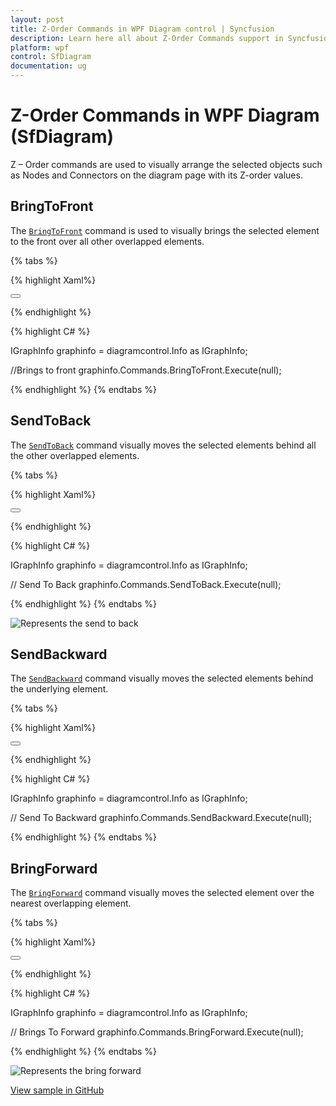 ```yaml
---
layout: post
title: Z-Order Commands in WPF Diagram control | Syncfusion
description: Learn here all about Z-Order Commands support in Syncfusion WPF Diagram (SfDiagram) control and more.
platform: wpf
control: SfDiagram
documentation: ug
---
```


# Z-Order Commands in WPF Diagram (SfDiagram)

Z – Order commands are used to visually arrange the selected objects such as Nodes and Connectors on the diagram page with its Z-order values.

## BringToFront

The [`BringToFront`](https://help.syncfusion.com/cr/wpf/Syncfusion.UI.Xaml.Diagram.IDiagramCommands.html#Syncfusion_UI_Xaml_Diagram_IDiagramCommands_BringToFront) command is used to visually brings the selected element to the front over all other overlapped elements. 

{% tabs %}

{% highlight Xaml%}

<Button Height="50" Content="BringToFront" Name="BringToFront" Command="Syncfusion:DiagramCommands.BringToFront"></Button>

{% endhighlight %}

{% highlight C# %}

IGraphInfo graphinfo = diagramcontrol.Info as IGraphInfo;

//Brings to front
graphinfo.Commands.BringToFront.Execute(null);

{% endhighlight %}
{% endtabs %}

## SendToBack

The [`SendToBack`](https://help.syncfusion.com/cr/wpf/Syncfusion.UI.Xaml.Diagram.IDiagramCommands.html#Syncfusion_UI_Xaml_Diagram_IDiagramCommands_SendToBack) command visually moves the selected elements behind all the other overlapped elements. 

{% tabs %}

{% highlight Xaml%}

<Button Height="50" Content="SendToBack" Name="SendToBack" Command="Syncfusion:DiagramCommands.SendToBack"></Button>

{% endhighlight %}

{% highlight C# %}

IGraphInfo graphinfo = diagramcontrol.Info as IGraphInfo;

// Send To Back
graphinfo.Commands.SendToBack.Execute(null);

{% endhighlight %}
{% endtabs %}

![Represents the send to back](Commands_images/Commands_img8.gif)

## SendBackward

The [`SendBackward`](https://help.syncfusion.com/cr/wpf/Syncfusion.UI.Xaml.Diagram.IDiagramCommands.html#Syncfusion_UI_Xaml_Diagram_IDiagramCommands_SendBackward) command visually moves the selected elements behind the underlying element.

{% tabs %}

{% highlight Xaml%}

<Button Height="50" Content="SendBackward" Name="SendBackward" Command="Syncfusion:DiagramCommands.SendBackward"></Button>

{% endhighlight %}

{% highlight C# %}

IGraphInfo graphinfo = diagramcontrol.Info as IGraphInfo;

// Send To Backward
graphinfo.Commands.SendBackward.Execute(null);

{% endhighlight %}
{% endtabs %}

## BringForward

The [`BringForward`](https://help.syncfusion.com/cr/wpf/Syncfusion.UI.Xaml.Diagram.IDiagramCommands.html#Syncfusion_UI_Xaml_Diagram_IDiagramCommands_BringForward) command visually moves the selected element over the nearest overlapping element.

{% tabs %}

{% highlight Xaml%}

<Button Height="50" Content="BringForward" Name="BringForward" Command="Syncfusion:DiagramCommands.BringForward"></Button>

{% endhighlight %}

{% highlight C# %}

IGraphInfo graphinfo = diagramcontrol.Info as IGraphInfo;

// Brings To Forward
graphinfo.Commands.BringForward.Execute(null);

{% endhighlight %}
{% endtabs %}

![Represents the bring forward](Commands_images/Commands_img9.gif)

[View sample in GitHub](https://github.com/SyncfusionExamples/WPF-Diagram-Examples/tree/master/Samples/Commands/Z-Order%20Commands)
